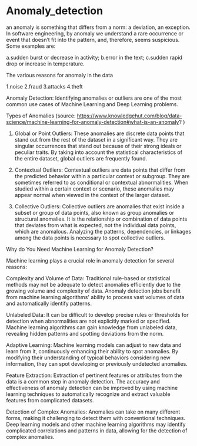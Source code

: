 # Anomaly_detection

 an anomaly is something that differs from a norm: a deviation, an exception. In software engineering, by anomaly we understand a rare occurrence or event that doesn’t fit into the pattern, and, therefore, seems suspicious. Some examples are:

a.sudden burst or decrease in activity;
b.error in the text;
c.sudden rapid drop or increase in temperature.


The various reasons for anomaly in the data

1.noise
2.fraud
3.attacks
4.theft


Anomaly Detection:
Identifying anomalies or outliers are one of the most common use cases of Machine Learning and Deep Learning problems.


Types of Anomalies (source: https://www.knowledgehut.com/blog/data-science/machine-learning-for-anomaly-detection#what-is-an-anomaly? )
1. Global or Point Outliers: These anomalies are discrete data points that stand out from the rest of the dataset in a significant way. They are singular occurrences that stand out because of their strong ideals or peculiar traits. By taking into account the statistical characteristics of the entire dataset, global outliers are frequently found.

2. Contextual Outliers: Contextual outliers are data points that differ from the predicted behavior within a particular context or subgroup. They are sometimes referred to as conditional or contextual abnormalities. When studied within a certain context or scenario, these anomalies may appear normal when viewed in the context of the larger dataset.

3. Collective Outliers: Collective outliers are anomalies that exist inside a subset or group of data points, also known as group anomalies or structural anomalies. It is the relationship or combination of data points that deviates from what is expected, not the individual data points, which are anomalous. Analyzing the patterns, dependencies, or linkages among the data points is necessary to spot collective outliers.


Why do You Need Machine Learning for Anomaly Detection? 

Machine learning plays a crucial role in anomaly detection for several reasons:

Complexity and Volume of Data: Traditional rule-based or statistical methods may not be adequate to detect anomalies efficiently due to the growing volume and complexity of data. Anomaly detection jobs benefit from machine learning algorithms' ability to process vast volumes of data and automatically identify patterns.

Unlabeled Data: It can be difficult to develop precise rules or thresholds for detection when abnormalities are not explicitly marked or specified. Machine learning algorithms can gain knowledge from unlabeled data, revealing hidden patterns and spotting deviations from the norm.

Adaptive Learning: Machine learning models can adjust to new data and learn from it, continuously enhancing their ability to spot anomalies. By modifying their understanding of typical behaviors considering new information, they can spot developing or previously undetected anomalies.

Feature Extraction: Extraction of pertinent features or attributes from the data is a common step in anomaly detection. The accuracy and effectiveness of anomaly detection can be improved by using machine learning techniques to automatically recognize and extract valuable features from complicated datasets.

Detection of Complex Anomalies: Anomalies can take on many different forms, making it challenging to detect them with conventional techniques. Deep learning models and other machine learning algorithms may identify complicated correlations and patterns in data, allowing for the detection of complex anomalies.